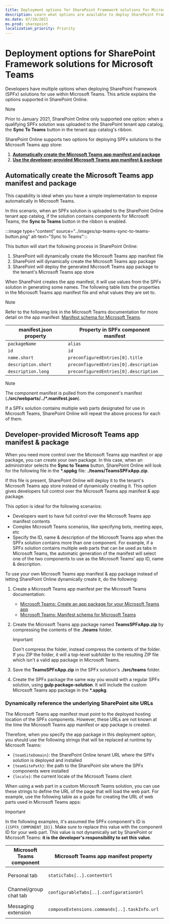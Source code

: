 ```yaml
---
title: Deployment options for SharePoint Framework solutions for Microsoft Teams
description: Learn what options are available to deploy SharePoint Framework solutions for Microsoft Teams
ms.date: 07/20/2021
ms.prod: sharepoint
localization_priority: Priority
---
```

# Deployment options for SharePoint Framework solutions for Microsoft Teams

Developers have multiple options when deploying SharePoint Framework (SPFx) solutions for use within Microsoft Teams. This article explains the options supported in SharePoint Online.

> [!NOTE]
> Prior to January 2021, SharePoint Online only supported one option: when a qualifying SPFx solution was uploaded to the SharePoint tenant app catalog, the **Sync To Teams** button in the tenant app catalog's ribbon.

SharePoint Online supports two options for deploying SPFx solutions to the Microsoft Teams app store:

1. **[Automatically create the Microsoft Teams app manifest and package](#automatically-create-the-microsoft-teams-app-manifest-and-package)**
1. **[Use the developer-provided Microsoft Teams app manifest & package](#developer-provided-microsoft-teams-app-manifest--package)**

## Automatically create the Microsoft Teams app manifest and package

This capability is ideal when you have a simple implementation to expose automatically in Microsoft Teams.

In this scenario, when an SPFx solution is uploaded to the SharePoint Online tenant app catalog, if the solution contains components for Microsoft Teams, the **Sync to Teams** button in the ribbon is enabled.

:::image type="content" source="../images/sp-teams-sync-to-teams-button.png" alt-text="Sync to Teams":::

This button will start the following process in SharePoint Online:

1. SharePoint will dynamically create the Microsoft Teams app manifest file
1. SharePoint will dynamically create the Microsoft Teams app package
1. SharePoint will deploy the generated Microsoft Teams app package to the tenant's Microsoft Teams app store

When SharePoint creates the app manifest, it will use values from the SPFx solution in generating some names. The following table lists the properties in the Microsoft Teams app manifest file and what values they are set to.

> [!NOTE]
> Refer to the following link in the Microsoft Teams documentation for more detail on the app manifest: [Manifest schema for Microsoft Teams](/microsoftteams/platform/resources/schema/manifest-schema).

| manifest.json property |  Property in SPFx component manifest  |
| ---------------------- | ------------------------------------- |
| `packageName`          | `alias`                               |
| `id`                   | `id`                                  |
| `name.short`           | `preconfiguredEntries[0].title`       |
| `description.short`    | `preconfiguredEntries[0].description` |
| `description.long`     | `preconfiguredEntries[0].description` |

> [!NOTE]
> The component manifest is pulled from the component's manifest (**./src/webparts/../\*.manifest.json**).

If a SPFx solution contains multiple web parts designated for use in Microsoft Teams, SharePoint Online will repeat the above process for each of them.

## Developer-provided Microsoft Teams app manifest & package

When you need more control over the Microsoft Teams app manifest or app package, you can create your own package. In this case, when an administrator selects the **Sync to Teams** button, SharePoint Online will look for the following file in the **\*.sppkg** file: **./teams/TeamsSPFxApp.zip**.

If this file is present, SharePoint Online will deploy it to the tenant's Microsoft Teams app store instead of dynamically creating it. This option gives developers full control over the Microsoft Teams app manifest & app package.

This option is ideal for the following scenarios:

- Developers want to have full control over the Microsoft Teams app manifest contents
- Complex Microsoft Teams scenarios, like specifying bots, meeting apps, etc
- Specify the ID, name & description of the Microsoft Teams app when the SPFx solution contains more than one component. For example, if a SPFx solution contains multiple web parts that can be used as tabs in Microsoft Teams, the automatic generation of the manifest will select one of the two components to use as the Microsoft Teams' app ID, name & description.

To use your own Microsoft Teams app manifest & app package instead of letting SharePoint Online dynamically create it, do the following:

1. Create a Microsoft Teams app manifest per the Microsoft Teams documentation:
    - [Microsoft Teams: Create an app package for your Microsoft Teams app](/microsoftteams/platform/concepts/build-and-test/apps-package)
    - [Microsoft Teams: Manifest schema for Microsoft Teams](/microsoftteams/platform/resources/schema/manifest-schema)
1. Create the Microsoft Teams app package named **TeamsSPFxApp.zip** by compressing the contents of the **./teams** folder.

    > [!IMPORTANT]
    > Don't compress the folder, instead compress the contents of the folder. If you ZIP the folder, it will a top-level subfolder to the resulting ZIP file which isn't a valid app package in Microsoft Teams.

1. Save the **TeamsSPFxApp.zip** in the SPFx solution's **./src/teams** folder.
1. Create the SPFx package the same way you would with a regular SPFx solution, using **gulp package-solution**. It will include the custom Microsoft Teams app package in the **\*.sppkg**.

### Dynamically reference the underlying SharePoint site URLs

The Microsoft Teams app manifest must point to the deployed hosting location of the SPFx components. However, these URLs are not known at the time the Microsoft Teams app manifest or app package is created.

Therefore, when you specify the app package in this deployment option, you should use the following strings that will be replaced at runtime by Microsoft Teams:

- `{teamSiteDomain}`: the SharePoint Online tenant URL where the SPFx solution is deployed and installed
- `{teamSitePath}`: the path to the SharePoint site where the SPFx components were installed
- `{locale}`: the current locale of the Microsoft Teams client

When using a web part in a custom Microsoft Teams solution, you can use these strings to define the URL of the page that will load the web part. For example, use the following table as a guide for creating the URL of web parts used in Microsoft Teams apps:

> [!IMPORTANT]
> In the following examples, it's assumed the SPFx component's ID is `{{SPFX_COMPONENT_ID}}`. Make sure to replace this value with the component ID for your web part. This value is not dynamically set by SharePoint or Microsoft Teams: **it is the developer's responsibility to set this value**.

| Microsoft Teams component |     Microsoft Teams app manifest property     |                                                                                             Microsoft Teams app manifest property                                                                                             |
| ------------------------- | --------------------------------------------- | ----------------------------------------------------------------------------------------------------------------------------------------------------------------------------------------------------------------------------- |
| Personal tab              | `staticTabs[..].contentUrl`                   | `https://{teamSiteDomain}/_layouts/15/TeamsLogon.aspx?SPFX=true&dest=/_layouts/15/teamshostedapp.aspx%3Fteams%26personal%26componentId={{SPFX_COMPONENT_ID}}%26forceLocale={locale}`                                          |
| Channel/group chat tab    | `configurableTabs[..].configurationUrl`       | `https://{teamSiteDomain}{teamSitePath}/_layouts/15/TeamsLogon.aspx?SPFX=true&dest={teamSitePath}/_layouts/15/teamshostedapp.aspx%3FopenPropertyPane=true%26teams%26componentId={{SPFX_COMPONENT_ID}}%26forceLocale={locale}` |
| Messaging extension       | `composeExtensions.commands[..].taskInfo.url` | `https://{teamSiteDomain}/_layouts/15/TeamsLogon.aspx?SPFX=true&dest=/_layouts/15/teamstaskhostedapp.aspx%3Fteams%26personal%26componentId={{SPFX_COMPONENT_ID}}%26forceLocale={locale}`                                      |
